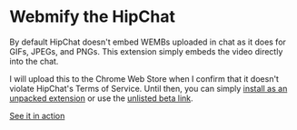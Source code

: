 # Webmify the HipChat
By default HipChat doesn't embed WEMBs uploaded in chat as it does for GIFs, JPEGs, and PNGs.  This extension simply embeds the video directly into the chat.

I will upload this to the Chrome Web Store when I confirm that it doesn't violate HipChat's Terms of Service. Until then, you can simply [install as an unpacked extension](https://developer.chrome.com/extensions/getstarted#unpacked) or use the [unlisted beta link](https://chrome.google.com/webstore/detail/hipchat-webmify/hlpfgnchmmaenccikndilemnmfkgokjh).

[See it in action](https://youtu.be/YnM8FTYIOtM)
